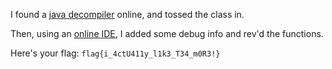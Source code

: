 
I found a [java decompiler](https://jdec.app/) online, and tossed the class in.

Then, using an [online IDE](https://www.onlinegdb.com/online_java_compiler#),
I added some debug info and rev'd the functions.

Here's your flag: `flag{i_4ctU411y_l1k3_T34_m0R3!}`
